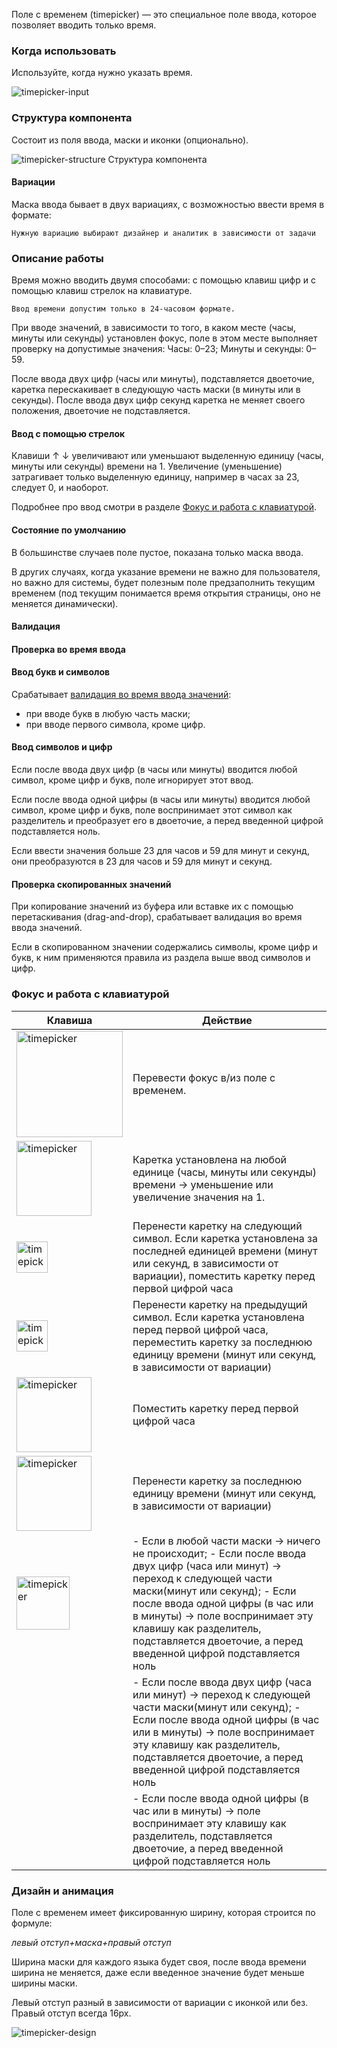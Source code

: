 Поле с временем (timepicker) — это специальное поле ввода, которое позволяет вводить только время.

### Когда использовать
Используйте, когда нужно указать время.

![timepicker-input](./assets/images/timepicker/timepicker-icon-hh_mm-empty.jpg)

### Структура компонента
Состоит из поля ввода, маски и иконки (опционально).

![timepicker-structure](./assets/images/timepicker/timepicker-structure.jpg)
Структура компонента

#### Вариации
Маска ввода бывает в двух вариациях, с возможностью ввести время в формате:
```
Нужную вариацию выбирают дизайнер и аналитик в зависимости от задачи
```
<!-- example(timepicker-variations) -->

### Описание работы
Время можно вводить двумя способами: с помощью клавиш цифр и с помощью клавиш стрелок на клавиатуре.
```
Ввод времени допустим только в 24-часовом формате.
```
При вводе значений, в зависимости то того, в каком месте (часы, минуты или секунды) установлен фокус, поле в этом месте выполняет проверку на допустимые значения:
Часы: 0–23;
Минуты и секунды: 0–59.

После ввода двух цифр (часы или минуты), подставляется двоеточие, каретка перескакивает в следующую часть маски (в минуты или в секунды). После ввода двух цифр секунд каретка не меняет своего положения, двоеточие не подставляется.

#### Ввод с помощью стрелок
Клавиши ↑ ↓ увеличивают или уменьшают выделенную единицу (часы, минуты или секунды) времени на 1. Увеличение (уменьшение) затрагивает только выделенную единицу, например в часах за 23, следует 0, и наоборот.

Подробнее про ввод смотри в разделе <a target="_self" href="#%D1%84%D0%BE%D0%BA%D1%83%D1%81-%D0%B8-%D1%80%D0%B0%D0%B1%D0%BE%D1%82%D0%B0-%D1%81-%D0%BA%D0%BB%D0%B0%D0%B2%D0%B8%D0%B0%D1%82%D1%83%D1%80%D0%BE%D0%B9">Фокус и работа с клавиатурой</a>.

#### Состояние по умолчанию

В большинстве случаев поле пустое, показана только маска ввода.

В других случаях, когда указание времени не важно для пользователя, но важно для системы, будет полезным поле предзаполнить текущим временем (под текущим понимается время открытия страницы, оно не меняется динамически).

#### Валидация

#### Проверка во время ввода
#### Ввод букв и символов

Срабатывает [валидация во время ввода значений](/validation/overview):

- при вводе букв в любую часть маски;
- при вводе первого символа, кроме цифр.

<!-- example(timepicker-validation-symbols) -->

#### Ввод символов и цифр

Если после ввода двух цифр (в часы или минуты) вводится любой символ, кроме цифр и букв, поле игнорирует этот ввод.

Если после ввода одной цифры (в часы или минуты) вводится любой символ, кроме цифр и букв, поле воспринимает этот символ как разделитель и преобразует его в двоеточие, а перед введенной цифрой подставляется ноль.

Если ввести значения больше 23 для часов и 59 для минут и секунд, они преобразуются в 23 для часов и 59 для минут и секунд.

<!-- example(timepicker-validation-symbols) -->

#### Проверка скопированных значений

При копирование значений из буфера или вставке их с помощью перетаскивания (drag-and-drop), срабатывает валидация во время ввода значений.

Если в скопированном значении содержались символы, кроме цифр и букв, к ним применяются правила из раздела выше ввод символов и цифр.

<!-- example(timepicker-validation-symbols) -->

### Фокус и работа с клавиатурой
<style>
table th:first-of-type {
    width: 35%;
}
table th:nth-of-type(2) {
    width: 65%;
}
</style>

| Клавиша | Действие                                                                                                                                                                                  |
|---------|-------------------------------------------------------------------------------------------------------------------------------------------------------------------------------------------|
| <img src="./assets/images/timepicker/tab-shift+tab.jpg" alt="timepicker" width="170"/>     | Перевести фокус в/из поле с временем.                                                                                                                                                     |
| <img src="./assets/images/timepicker/up-down.jpg" alt="timepicker" width="120"/>        | Каретка установлена на любой единице (часы, минуты или секунды) времени → уменьшение или увеличение значения на 1.                                                                        |
| <img src="./assets/images/timepicker/arrow-right.png" alt="timepicker" width="50"/>        | Перенести каретку на следующий символ. Если каретка установлена за последней единицей времени (минут или секунд, в зависимости от вариации), поместить каретку перед первой цифрой часа   |
| <img src="./assets/images/timepicker/arrow-left.png" alt="timepicker" width="50"/>        | Перенести каретку на предыдущий символ. Если каретка установлена перед первой цифрой часа, переместить каретку за последнюю единицу времени (минут или секунд, в зависимости от вариации) |
| <img src="./assets/images/timepicker/pgup-home.jpg" alt="timepicker" width="120"/>           | Поместить каретку перед первой цифрой часа                                                                                                                                                |
| <img src="./assets/images/timepicker/pgdn-end.jpg" alt="timepicker" width="120"/>           | Перенести каретку за последнюю единицу времени (минут или секунд, в зависимости от вариации)                                                                                              |
| <img src="./assets/images/timepicker/space.jpg" alt="timepicker" width="85"/>         | - Если в любой части маски → ничего не происходит; - Если после ввода двух цифр (часа или минут) → переход к следующей части маски(минут или секунд);  - Если после ввода одной цифры (в час или в минуты) → поле воспринимает эту клавишу как разделитель, подставляется двоеточие, а перед введенной цифрой подставляется ноль                                                                                                                                        |
|         | - Если после ввода двух цифр (часа или минут) → переход к следующей части маски(минут или секунд);  - Если после ввода одной цифры (в час или в минуты) → поле воспринимает эту клавишу как разделитель, подставляется двоеточие, а перед введенной цифрой подставляется ноль                                                                                                                                        |
|         | - Если после ввода одной цифры (в час или в минуты) → поле воспринимает эту клавишу как разделитель, подставляется двоеточие, а перед введенной цифрой подставляется ноль                                                                                                                                        |


### Дизайн и анимация

Поле с временем имеет фиксированную ширину, которая строится по формуле:

_левый отступ+маска+правый отступ_
    
Ширина маски для каждого языка будет своя, после ввода времени ширина не меняется, даже если введенное значение будет меньше ширины маски.

Левый отступ разный в зависимости от вариации с иконкой или без.  
Правый отступ всегда 16px.

![timepicker-design](./assets/images/timepicker/timepicker-design.jpg)

